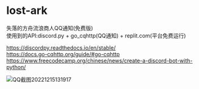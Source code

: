 # lost-ark
失落的方舟流浪商人QQ通知(免费版) <br/>
使用到的API:discord.py + go_cqhttp(QQ通知) + replit.com(平台免费运行) <br/>

https://discordpy.readthedocs.io/en/stable/ <br/>
https://docs.go-cqhttp.org/guide/#go-cqhttp <br/>
https://www.freecodecamp.org/chinese/news/create-a-discord-bot-with-python/ <br/>

![QQ截图20221215131917](https://user-images.githubusercontent.com/38396198/207778940-d7b3e1c5-9461-4778-ab48-2928b716153c.png)
